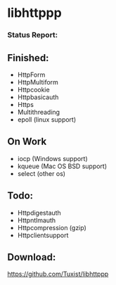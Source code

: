 # libhttppp

### Status Report:

## Finished:
- HttpForm
- HttpMultiform
- Httpcookie
- Httpbasicauth
- Https
- Multithreading
- epoll (linux support)

## On Work
- iocp (Windows support)
- kqueue (Mac OS BSD support)
- select (other os)

## Todo:
- Httpdigestauth
- Httpntlmauth
- Httpcompression (gzip)
- Httpclientsupport


## Download:
https://github.com/Tuxist/libhttppp

